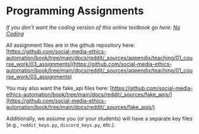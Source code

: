 # Programming Assignments
_If you don't want the coding version of this online textbook go here: <a href='../../../../../nocode/appendix/teaching/03_course_work/03_assignments/00_intro.html'>No Coding</a>_


All assignment files are in the github repository here:
[https://github.com/social-media-ethics-automation/book/tree/main/docs/reddit/_sources/appendix/teaching/01_course_work/03_assignments](https://github.com/social-media-ethics-automation/book/tree/main/docs/reddit/_sources/appendix/teaching/01_course_work/03_assignments)

You may also want the fake_api files here: [https://github.com/social-media-ethics-automation/book/tree/main/docs/reddit/_sources/fake_apis/](https://github.com/social-media-ethics-automation/book/tree/main/docs/reddit/_sources/fake_apis/)


Additionally, we assume you (or your students) will have a separate key files (e.g., `reddit_keys.py`, `discord_keys.py`, etc.).


```{tableofcontents}
```
